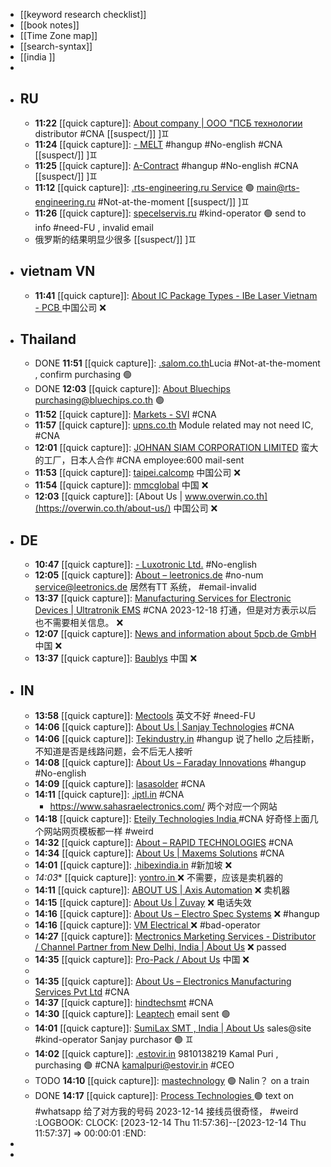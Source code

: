 - [[keyword research checklist]]
- [[book notes]]
- [[Time Zone map]]
- [[search-syntax]]
- [[india ]]
-
- ## RU
	- **11:22** [[quick capture]]:  [About company | ООО "ПСБ технологии](https://www.pcbtech.ru/about-company) distributor #CNA  [[suspect/]] ]♊
	- **11:24** [[quick capture]]:  [- MELT](http://www.melt.com.ru/en/o-kompanii.html) #hangup #No-english #CNA  [[suspect/]] ]♊
	- **11:25** [[quick capture]]:  [  A-Contract](https://a-contract.ru/en/about-us)  #hangup #No-english #CNA  [[suspect/]] ]♊
	- **11:12** [[quick capture]]:  [.rts-engineering.ru Service](http://www.rts-engineering.ru/English/engService.shtml) 🟢 main@rts-engineering.ru #Not-at-the-moment  [[suspect/]] ]♊
	- **11:26** [[quick capture]]:  [specelservis.ru](https://www.specelservis.ru/about-en/) #kind-operator 🟢 send to info #need-FU , invalid email
	- 俄罗斯的结果明显少很多  [[suspect/]] ]♊
- ## vietnam VN
	- **11:41** [[quick capture]]:  [About IC Package Types - IBe Laser Vietnam - PCB ](https://en.ibe.com.vn/about-ic-package-types/) 中国公司 ❌
- ## Thailand
	- DONE **11:51** [[quick capture]]:  [.salom.co.th](https://www.salom.co.th/solutions)Lucia #Not-at-the-moment , confirm purchasing 🟢
	- DONE **12:03** [[quick capture]]:  [About Bluechips](https://bluechips.co.th/about-us) purchasing@bluechips.co.th 🟢
	- **11:52** [[quick capture]]:  [Markets - SVI](https://svi-hq.com/markets/) #CNA
	- **11:57** [[quick capture]]:  [upns.co.th](http://upns.co.th/service_IO.html) Module related may not need IC, #CNA
	- **12:01** [[quick capture]]:  [JOHNAN SIAM CORPORATION LIMITED](http://www.johnan.co.th/en/web/index.php?r=site%2Findex) 蛮大的工厂，日本人合作 #CNA  employee:600 mail-sent
	- **11:53** [[quick capture]]:  [taipei.calcomp](http://taipei.calcomp.co.th/english/index.html) 中国公司 ❌
	- **11:54** [[quick capture]]:  [mmcglobal](http://www.mmcglobal.co.th/aboutus.html) 中国 ❌
	- **12:03** [[quick capture]]:  [About Us | www.overwin.co.th](https://overwin.co.th/about-us/) 中国公司 ❌
- ## DE
	- **10:47** [[quick capture]]:  [ - Luxotronic Ltd.](https://www.luxotronic.de/en/) #No-english
	- **12:05** [[quick capture]]:  [About – leetronics.de](https://leetronics.de/en/about/) #no-num service@leetronics.de 居然有TT 系统， #email-invalid
	- **13:37** [[quick capture]]:  [Manufacturing Services for Electronic Devices | Ultratronik EMS](https://www.ultratronik-ems.de/en/) #CNA 2023-12-18 打通，但是对方表示以后也不需要相关信息。 ❌
	- **12:07** [[quick capture]]:  [News and information about 5pcb.de GmbH](https://5pcb.de/news_en.html) 中国 ❌
	- **13:37** [[quick capture]]:  [Baublys](http://www.baublys.de/en) 中国 ❌
- ## IN
	- **13:58** [[quick capture]]:  [Mectools](https://mectools.in/about-us/) 英文不好 #need-FU
	- **14:06** [[quick capture]]:  [About Us | Sanjay Technologies](https://www.sanjaytechnologies.co.in/about-us/) #CNA
	- **14:06** [[quick capture]]:  [Tekindustry.in](https://tekindustry.in/services/) #hangup 说了hello 之后挂断，不知道是否是线路问题，会不后无人接听
	- **14:08** [[quick capture]]:  [About Us – Faraday Innovations](https://faraday.in/about-us/) #hangup #No-english
	- **14:09** [[quick capture]]:  [lasasolder](https://lasasolder.in/about-us) #CNA
	- **14:11** [[quick capture]]:  [.iptl.in](https://www.iptl.in/about_us.html) #CNA
		- https://www.sahasraelectronics.com/ 两个对应一个网站
	- **14:18** [[quick capture]]:  [Eteily Technologies India ](https://www.eteilytechnologies.in/about-the-company.html) #CNA 好奇怪上面几个网站网页模板都一样 #weird
	- **14:32** [[quick capture]]:  [About – RAPID TECHNOLOGIES](https://www.rapidtechnologies.in/about/) #CNA
	- **14:34** [[quick capture]]:  [About Us | Maxems Solutions](https://maxems.in/about-us/) #CNA
	- **14:01** [[quick capture]]:  [.hibexindia.in](https://www.hibexindia.in/solutions/) #新加坡 ❌
	- *14:03** [[quick capture]]:  [yontro.in ](https://www.yontro.in/) ❌ 不需要，应该是卖机器的
	- **14:11** [[quick capture]]:  [ABOUT US | Axis Automation](https://www.axisautomation.in/about-us) ❌ 卖机器
	- **14:15** [[quick capture]]:  [About Us | Zuvay](https://zuvay.in/about-us/) ❌ 电话失效
	- **14:16** [[quick capture]]:  [About Us – Electro Spec Systems](https://www.electrospec.in/about/) ❌ #hangup
	- **14:16** [[quick capture]]:  [VM Electrical ](https://www.vmelectricalindia.in/about-the-company.html) ❌ #bad-operator
	- **14:27** [[quick capture]]:  [Mectronics Marketing Services - Distributor / Channel Partner from New Delhi, India | About Us](https://www.mectronics.co.in/about-us.html) ❌ passed
	- **14:35** [[quick capture]]:  [Pro-Pack / About Us](https://pro-pack.co.in/aboutus.html) 中国 ❌
	-
	- **14:35** [[quick capture]]:  [About Us – Electronics Manufacturing Services Pvt Ltd](https://aggressivegroup.co.in/about-us/) #CNA
	- **14:37** [[quick capture]]:  [hindtechsmt](https://www.hindtechsmt.com/about-us) #CNA
	- **14:30** [[quick capture]]:  [Leaptech](https://www.leaptech.in/index.html) email sent 🟢
	- **14:01** [[quick capture]]:  [SumiLax SMT , India | About Us](https://www.sumilaxsmt.in/about-us.html) sales@site #kind-operator Sanjay purchasor 🟢 ♊
	- **14:02** [[quick capture]]:  [ .estovir.in](https://www.estovir.in/company-brief.html) 9810138219 Kamal Puri , purchasing 🟢 #CNA kamalpuri@estovir.in #CEO
	- TODO **14:10** [[quick capture]]:  [mastechnology](http://www.mastechnology.in/index.php/about-us/) 🟢 Nalin？ on a train
	- DONE **14:17** [[quick capture]]:  [Process Technologies ](https://www.processtechnologies.in/about-us.html) 🟢 text on #whatsapp 给了对方我的号码  2023-12-14 接线员很奇怪， #weird
	  :LOGBOOK:
	  CLOCK: [2023-12-14 Thu 11:57:36]--[2023-12-14 Thu 11:57:37] =>  00:00:01
	  :END:
-
-
